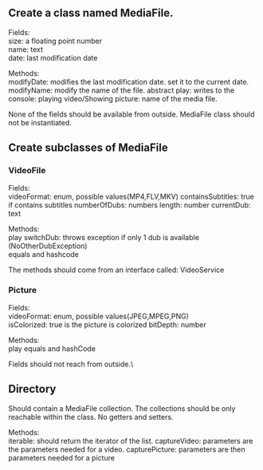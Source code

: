 ## Create a class named MediaFile.
Fields: \
size: a floating point number \
name: text \
date: last modification date

Methods: \
modifyDate: modifies the last modification date. set it to the current date.
modifyName: modify the name of the file.
abstract play: writes to the console: playing video/Showing picture: name of the media file.

None of the fields should be available from outside.
MediaFile class should not be instantiated.

## Create subclasses of MediaFile

### VideoFile 
Fields: \
videoFormat: enum, possible values(MP4,FLV,MKV)
containsSubtitles: true if contains subtitles
numberOfDubs: numbers
length: number
currentDub: text

Methods: \
play
switchDub: throws exception if only 1 dub is available (NoOtherDubException) \
equals and hashcode

The methods should come from an interface called: VideoService

### Picture
Fields: \
videoFormat: enum, possible values(JPEG,MPEG,PNG)\
isColorized: true is the picture is colorized
bitDepth: number

Methods: \
play
equals and hashCode

Fields should not reach from outside.\

## Directory
Should contain a MediaFile collection.
The collections should be only reachable within the class.
No getters and setters.

Methods: \
iterable: should return the iterator of the list.
captureVideo: parameters are the parameters needed for a video.
capturePicture: parameters are then parameters needed for a picture
